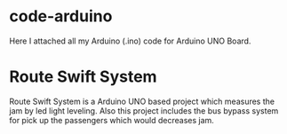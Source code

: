 # code-arduino
Here I attached all my Arduino (.ino) code for Arduino UNO Board.


# Route Swift System
Route Swift System is a Arduino UNO based project which measures the jam by led light leveling. Also this project includes the bus bypass system for pick up the passengers which would decreases jam.
